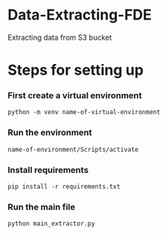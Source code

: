 # Data-Extracting-FDE
Extracting data from S3 bucket


# Steps for setting up

### First create a virtual environment
`python -m venv name-of-virtual-environment`

### Run the environment
`name-of-environment/Scripts/activate`

### Install requirements
`pip install -r requirements.txt`

### Run the main file
`python main_extractor.py`
